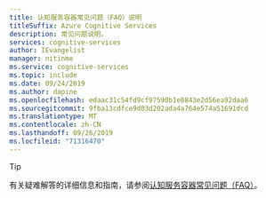```yaml
---
title: 认知服务容器常见问题（FAQ）说明
titleSuffix: Azure Cognitive Services
description: 常见问题说明。
services: cognitive-services
author: IEvangelist
manager: nitinme
ms.service: cognitive-services
ms.topic: include
ms.date: 09/24/2019
ms.author: dapine
ms.openlocfilehash: edaac31c54fd9cf97590b1e0843e2d56ea92daa6
ms.sourcegitcommit: 9fba13cdfce9d03d202ada4a764e574a51691dcd
ms.translationtype: MT
ms.contentlocale: zh-CN
ms.lasthandoff: 09/26/2019
ms.locfileid: "71316470"
---
```

> [!TIP]
> 有关疑难解答的详细信息和指南，请参阅[认知服务容器常见问题（FAQ）](../container-faq.md)。